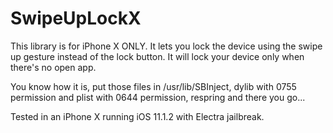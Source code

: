 # SwipeUpLockX

This library is for iPhone X ONLY.
It lets you lock the device using the swipe up gesture instead of the lock button.
It will lock your device only when there's no open app.

You know how it is, put those files in /usr/lib/SBInject, dylib with 0755 permission and plist with 0644 permission, respring and there you go...

Tested in an iPhone X running iOS 11.1.2 with Electra jailbreak.
